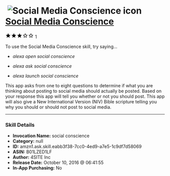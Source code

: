 # &nbsp;<img src="skill_icon" alt="Social Media Conscience icon" width="36"> [Social Media Conscience](http://alexa.amazon.com/#skills/amzn1.ask.skill.eabb3f38-7cc0-4ed9-a7e5-1c9df7d58069)
![3 stars](../../images/ic_star_black_18dp_1x.png)![3 stars](../../images/ic_star_black_18dp_1x.png)![3 stars](../../images/ic_star_black_18dp_1x.png)![3 stars](../../images/ic_star_border_black_18dp_1x.png)![3 stars](../../images/ic_star_border_black_18dp_1x.png) 1

To use the Social Media Conscience skill, try saying...

* *alexa open social conscience*

* *alexa ask social conscience*

* *alexa launch social conscience*

This app asks from one to eight questions to determine if what you are thinking about posting to social media should actually be posted. Based on your response this app will tell you whether or not you should post.  This app will also give a New International Version (NIV) Bible scripture telling you why you should or should not post to social media.

***

### Skill Details

* **Invocation Name:** social conscience
* **Category:** null
* **ID:** amzn1.ask.skill.eabb3f38-7cc0-4ed9-a7e5-1c9df7d58069
* **ASIN:** B01LZED1LF
* **Author:** 4SITE Inc
* **Release Date:** October 10, 2016 @ 06:41:55
* **In-App Purchasing:** No
